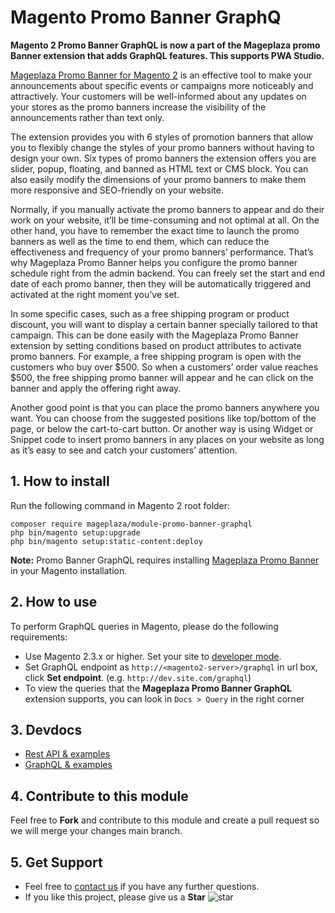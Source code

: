 # Magento Promo Banner GraphQ

**Magento 2 Promo Banner GraphQL is now a part of the Mageplaza promo Banner extension that adds GraphQL features. This supports PWA Studio.** 

[Mageplaza Promo Banner for Magento 2](https://www.mageplaza.com/magento-2-promo-banner/) is an effective tool to make your announcements about specific events or campaigns more noticeably and attractively. Your customers will be well-informed about any updates on your stores as the promo banners increase the visibility of the announcements rather than text only. 

The extension provides you with 6 styles of promotion banners that allow you to flexibly change the styles of your promo banners without having to design your own. Six types of promo banners the extension offers you are slider, popup, floating, and banned as HTML text or CMS block. You can also easily modify the dimensions of your promo banners to make them more responsive and SEO-friendly on your website. 

Normally, if you manually activate the promo banners to appear and do their work on your website, it’ll be time-consuming and not optimal at all. On the other hand, you have to remember the exact time to launch the promo banners as well as the time to end them, which can reduce the effectiveness and frequency of your promo banners’ performance. That’s why Mageplaza Promo Banner helps you configure the promo banner schedule right from the admin backend. You can freely set the start and end date of each promo banner, then they will be automatically triggered and activated at the right moment you’ve set. 

In some specific cases, such as a free shipping program or product discount, you will want to display a certain banner specially tailored to that campaign. This can be done easily with the Mageplaza Promo Banner extension by setting conditions based on product attributes to activate promo banners. For example, a free shipping program is open with the customers who buy over $500. So when a customers’ order value reaches $500, the free shipping promo banner will appear and he can click on the banner and apply the offering right away. 

Another good point is that you can place the promo banners anywhere you want. You can choose from the suggested positions like top/bottom of the page, or below the cart-to-cart button. Or another way is using Widget or Snippet code to insert promo banners in any places on your website as long as it’s easy to see and catch your customers’ attention.


## 1. How to install

Run the following command in Magento 2 root folder:

```
composer require mageplaza/module-promo-banner-graphql
php bin/magento setup:upgrade
php bin/magento setup:static-content:deploy
```

**Note:**
Promo Banner GraphQL requires installing [Mageplaza Promo Banner](https://www.mageplaza.com/magento-2-promo-banner/) in your Magento installation.

## 2. How to use

To perform GraphQL queries in Magento, please do the following requirements:

- Use Magento 2.3.x or higher. Set your site to [developer mode](https://www.mageplaza.com/devdocs/enable-disable-developer-mode-magento-2.html).
- Set GraphQL endpoint as `http://<magento2-server>/graphql` in url box, click **Set endpoint**.
  (e.g. `http://dev.site.com/graphql`)
- To view the queries that the **Mageplaza Promo Banner GraphQL** extension supports, you can look in `Docs > Query` in the right corner

## 3. Devdocs

- [Rest API & examples](https://documenter.getpostman.com/view/10589000/TVt1A5LK)
- [GraphQL & examples](https://documenter.getpostman.com/view/10589000/TVt1A5Qb)

## 4. Contribute to this module

Feel free to **Fork** and contribute to this module and create a pull request so we will merge your changes main branch.

## 5. Get Support

- Feel free to [contact us](https://www.mageplaza.com/contact.html) if you have any further questions.
- If you like this project, please give us a **Star** ![star](https://i.imgur.com/S8e0ctO.png)
